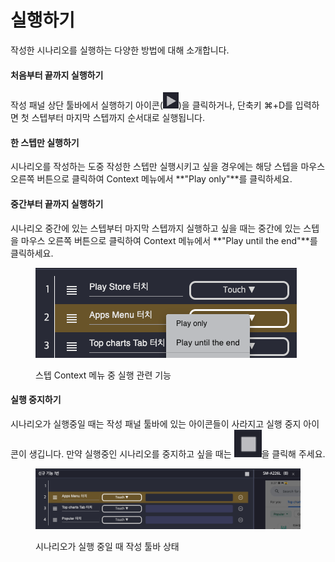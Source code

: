 # 실행하기

작성한 시나리오를 실행하는 다양한 방법에 대해 소개합니다.

#### **처음부터 끝까지 실행하기**

작성 패널 상단 툴바에서 실행하기 아이콘(<img src="../.gitbook/assets/image (83).png" alt="" data-size="line">)을 클릭하거나, 단축키 ⌘+D를 입력하면 첫 스텝부터 마지막 스텝까지 순서대로 실행됩니다.

#### **한 스텝만 실행하기**

시나리오를 작성하는 도중 작성한 스텝만 실행시키고 싶을 경우에는 해당 스텝을 마우스 오른쪽 버튼으로 클릭하여 Context 메뉴에서 **"Play only"**를 클릭하세요.&#x20;

#### **중간부터 끝까지 실행하기**

시나리오 중간에 있는 스텝부터 마지막 스텝까지 실행하고 싶을 때는 중간에 있는 스텝을 마우스 오른쪽 버튼으로 클릭하여 Context 메뉴에서 **"Play until the end"**를 클릭하세요.

<figure><img src="../.gitbook/assets/image (66).png" alt=""><figcaption><p>스텝 Context 메뉴 중 실행 관련 기능</p></figcaption></figure>

#### 실행 중지하기

시나리오가 실행중일 때는 작성 패널 툴바에 있는 아이콘들이 사라지고 실행 중지 아이콘이 생깁니다. 만약 실행중인 시나리오를 중지하고 싶을 때는 <img src="../.gitbook/assets/image.png" alt="" data-size="line">을 클릭해 주세요.

<figure><img src="../.gitbook/assets/image (199).png" alt=""><figcaption><p>시나리오가 실행 중일 때 작성 툴바 상태</p></figcaption></figure>


